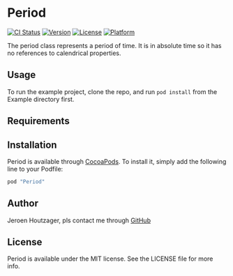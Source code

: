 # Period

[![CI Status](http://img.shields.io/travis/Hout/Period.svg?style=flat)](https://travis-ci.org/Hout/Period)
[![Version](https://img.shields.io/cocoapods/v/Period.svg?style=flat)](http://cocoapods.org/pods/Period)
[![License](https://img.shields.io/cocoapods/l/Period.svg?style=flat)](http://cocoapods.org/pods/Period)
[![Platform](https://img.shields.io/cocoapods/p/Period.svg?style=flat)](http://cocoapods.org/pods/Period)

The period class represents a period of time. It is in absolute time so it has no references to calendrical properties.

## Usage

To run the example project, clone the repo, and run `pod install` from the Example directory first.

## Requirements

## Installation

Period is available through [CocoaPods](http://cocoapods.org). To install
it, simply add the following line to your Podfile:

```ruby
pod "Period"
```

## Author

Jeroen Houtzager, pls contact me through [GitHub](https://github.com/Hout)

## License

Period is available under the MIT license. See the LICENSE file for more info.

